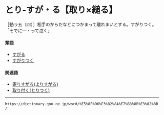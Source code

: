 # とり‐すが・る【取り×縋る】

［動ラ五（四）］相手のからだなどにつかまって離れまいとする。すがりつく。「そでに―・って泣く」

#### 類語

-   [すがる](すがる（縋る）)
-   [すがりつく](https://dictionary.goo.ne.jp/word/%E7%B8%8B%E3%82%8A%E4%BB%98%E3%81%8F/#jn-117484)

#### 関連語

-   [寄りすがる(よりすがる)](https://dictionary.goo.ne.jp/word/%E5%AF%84%E3%82%8A%E7%B8%8B%E3%82%8B/#jn-228523)
-   [取り付く(とりつく)](https://dictionary.goo.ne.jp/word/%E5%8F%96%E4%BB%98%E3%81%8F/#jn-161237)

---
`https://dictionary.goo.ne.jp/word/%E5%8F%96%E3%82%8A%E7%B8%8B%E3%82%8B/`